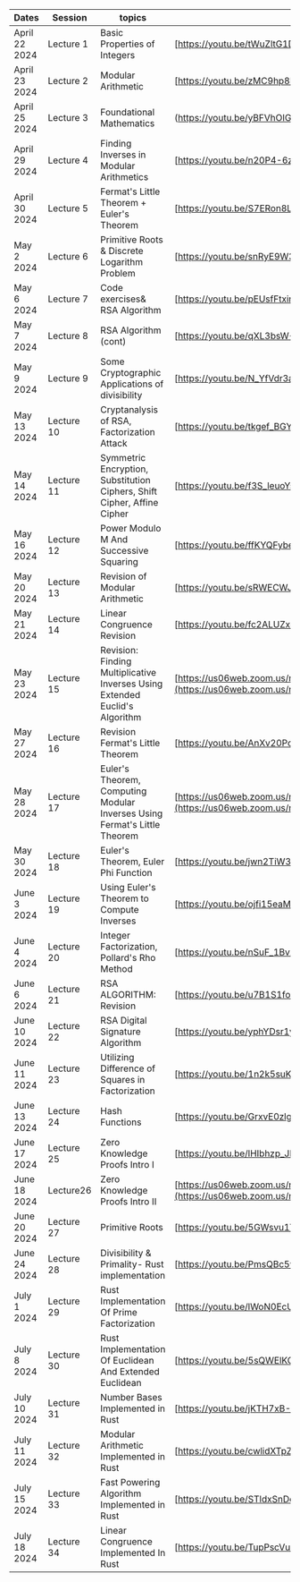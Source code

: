 |Dates|Session|topics|Recording Link|
|---|---|---|---|
|April 22 2024|Lecture 1|Basic Properties of Integers	|[https://youtu.be/tWuZltG1De8?si=O2wbMcbdcmBoDaB5](https://youtu.be/tWuZltG1De8?si=O2wbMcbdcmBoDaB5)|
|April 23 2024|Lecture 2|Modular Arithmetic	|[https://youtu.be/zMC9hp8FPnU?si=EGCFJmbWScizQVNt](https://youtu.be/zMC9hp8FPnU?si=EGCFJmbWScizQVNt)|
|April 25 2024|Lecture 3|	Foundational Mathematics |(https://youtu.be/yBFVhOIGE68?si=U1wHbFpcgQaj5Mc7)|
|April 29 2024|Lecture 4|Finding Inverses in Modular Arithmetics	|[https://youtu.be/n20P4-6zDQo?si=gj93d0MEfDsSlgqL](https://youtu.be/n20P4-6zDQo?si=gj93d0MEfDsSlgqL)|
|April 30 2024|Lecture 5|Fermat's Little Theorem + Euler's Theorem	|[https://youtu.be/S7ERon8Lxd8?si=P4ODedk7wBP7pmAU](https://youtu.be/S7ERon8Lxd8?si=P4ODedk7wBP7pmAU)|
|May 2 2024|Lecture 6|Primitive Roots & Discrete Logarithm Problem	|[https://youtu.be/snRyE9W3Ecw?si=jvgb3KLeaaZnKHLL)|
|May 6 2024|Lecture 7|Code exercises& RSA Algorithm	|[https://youtu.be/pEUsfFtxing?si=t7nIUYoLyirUpnya)|
|May 7 2024|Lecture 8|RSA Algorithm (cont)	|[https://youtu.be/qXL3bsW-ECI?si=iNN_v6VAkoA2I546)|
|May 9 2024|Lecture 9|Some Cryptographic Applications of divisibility	|[https://youtu.be/N_YfVdr3aAw?si=j25bsd6F2JoUEGJy)|
|May 13 2024|Lecture 10|Cryptanalysis of RSA, Factorization Attack	|[https://youtu.be/tkgef_BGYf4?si=6uwD_R4SdnYaoQRc)|
|May 14 2024|Lecture 11|Symmetric Encryption, Substitution Ciphers, Shift Cipher, Affine Cipher	|[https://youtu.be/f3S_leuoYso?si=P9QpKoUeDAMxB6Jb)|
|May 16 2024|Lecture 12|Power Modulo M And Successive Squaring	|[https://youtu.be/ffKYQFybea0?si=TjPTpyGkvhSy1Or8)|
|May 20 2024|Lecture 13|Revision of Modular Arithmetic	|[https://youtu.be/sRWECWJwIAw?si=nhXg7-gydFnBKeFO)|
|May 21 2024|Lecture 14|Linear Congruence Revision	|[https://youtu.be/fc2ALUZxoGc?si=zRv29KDTwtfiOKZc)|
|May 23 2024|Lecture 15|Revision: Finding Multiplicative Inverses Using Extended Euclid's Algorithm	|[https://us06web.zoom.us/rec/share/FhW_254IXO1TPl8S0QTPvOTYmvdwMEnB8LRz78abaRb76XWMJVZJFMYzhQaXpZbZ.tAVF21PGvpSShV5w](https://us06web.zoom.us/rec/share/FhW_254IXO1TPl8S0QTPvOTYmvdwMEnB8LRz78abaRb76XWMJVZJFMYzhQaXpZbZ.tAVF21PGvpSShV5w)|
|May 27 2024|Lecture 16|Revision Fermat's Little Theorem 	|[https://youtu.be/AnXv20Pooeo?si=QkLQp76LNleNgdx7)|
|May 28 2024|Lecture 17|Euler's Theorem, Computing Modular Inverses Using Fermat's Little Theorem	|[https://us06web.zoom.us/rec/share/vjFmUw9isEqfeXmq4ofkMgkyCSOAtg16sOy5wxDykgF6lFw581TAaS_Jtgc67hN6.aizhNfgWth8hy-Kt](https://us06web.zoom.us/rec/share/vjFmUw9isEqfeXmq4ofkMgkyCSOAtg16sOy5wxDykgF6lFw581TAaS_Jtgc67hN6.aizhNfgWth8hy-Kt)|
|May 30 2024|Lecture 18|Euler's Theorem, Euler Phi Function	|[https://youtu.be/jwn2TiW34_o?si=nW2euzaq975txsLz)|
|June 3 2024|Lecture 19|Using Euler's Theorem to Compute Inverses	|[https://youtu.be/ojfi15eaMlk?si=OMcAiRem0mFoSEKD)|
|June 4 2024|Lecture 20|Integer Factorization, Pollard's Rho Method	|[https://youtu.be/nSuF_1BvzKY?si=nb7PltPhgboMSbE-)|
|June 6 2024|Lecture 21|RSA ALGORITHM: Revision	|[https://youtu.be/u7B1S1fodls?si=zJsVdr2rbp2CTGsm)|
|June 10 2024|Lecture 22|RSA Digital Signature Algorithm	|[https://youtu.be/yphYDsr1yqI?si=adRMQHxSfUz0MyOE)|
|June 11 2024|Lecture 23|Utilizing Difference of Squares in Factorization	|[https://youtu.be/1n2k5suKBpw?si=ZmkI7QgKtJ6KPNzp)|
|June 13 2024|Lecture 24|Hash Functions	|[https://youtu.be/GrxvE0zlg6k?si=BdxXxp0Ft8i9GRaP)|
|June 17 2024|Lecture 25|Zero Knowledge Proofs Intro I	|[https://youtu.be/lHIbhzp_JKc?si=ttAEJwNC1XWY0dlB)|
|June 18 2024|Lecture26|Zero Knowledge Proofs Intro  II|[https://us06web.zoom.us/rec/share/0YsaTFgwnWYHWd_6nKB8evmZZT6nakN-kTZ0Sb6nVo-snaduGqDnszodnw0UNEWp.NXFy8mUIT9Nv0zkG](https://us06web.zoom.us/rec/share/0YsaTFgwnWYHWd_6nKB8evmZZT6nakN-kTZ0Sb6nVo-snaduGqDnszodnw0UNEWp.NXFy8mUIT9Nv0zkG)|
|June 20 2024|Lecture 27|Primitive Roots	|[https://youtu.be/5GWsvu1Yxz8?si=KbSkq2uOfvyj1SRe)|
|June 24 2024|Lecture 28|Divisibility & Primality- Rust implementation	|[https://youtu.be/PmsQBc5wNig?si=cK1RzTBGrx5rAPV_)|
|July 1 2024|Lecture 29|Rust Implementation Of Prime Factorization	|[https://youtu.be/lWoN0EcUZII?si=XT0T-qwYKN6Z5LmR)|
|July 8 2024|Lecture 30|Rust Implementation Of Euclidean And Extended Euclidean	|[https://youtu.be/5sQWElKOj5o?si=CujDuDq1RUmxf2Xq)|
|July 10 2024|Lecture 31|Number Bases Implemented in Rust	|[https://youtu.be/jKTH7xB-VRA?si=DSq0vBwO8xETC8SX)|
|July 11 2024|Lecture 32|Modular Arithmetic Implemented in Rust	|[https://youtu.be/cwlidXTpZRQ?si=UQ25-5-g5ZwGpzVC)|
|July 15 2024|Lecture 33|      Fast Powering Algorithm Implemented in Rust	|[https://youtu.be/STldxSnDoK0?si=QEwSRQx4wWKK63v4](https://youtu.be/STldxSnDoK0?si=QEwSRQx4wWKK63v4)|
|July 18 2024|Lecture 34|      Linear Congruence Implemented In Rust	|[https://youtu.be/TupPscVubbw?si=jOTpdxWlwc2uJUFh](https://youtu.be/TupPscVubbw?si=jOTpdxWlwc2uJUFh)|



